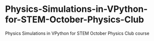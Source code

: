 # Physics-Simulations-in-VPython-for-STEM-October-Physics-Club
Physics Simulations in VPython for STEM October Physics Club course
